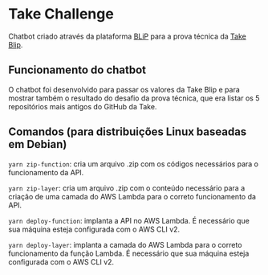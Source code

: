 # Take Challenge
Chatbot criado através da plataforma [BLiP](https://blip.ai) para a prova técnica da [Take Blip](https://take.net).

## Funcionamento do chatbot

O chatbot foi desenvolvido para passar os valores da Take Blip e para mostrar também o resultado do desafio da prova técnica, que era listar os 5 repositórios mais antigos do GitHub da Take.

## Comandos (para distribuições Linux baseadas em Debian)

`yarn zip-function`: cria um arquivo .zip com os códigos necessários para o funcionamento da API.

`yarn zip-layer`: cria um arquivo .zip com o conteúdo necessário para a criação de uma camada do AWS Lambda para o correto funcionamento da API.

`yarn deploy-function`: implanta a API no AWS Lambda. É necessário que sua máquina esteja configurada com o AWS CLI v2.

`yarn deploy-layer`: implanta a camada do AWS Lambda para o correto funcionamento da função Lambda. É necessário que sua máquina esteja configurada com o AWS CLI v2.